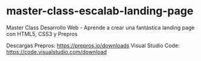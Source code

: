 # master-class-escalab-landing-page
Master Class Desarrollo Web - Aprende a crear una fantástica landing page con HTML5, CSS3 y Prepros

Descargas
Prepros: https://prepros.io/downloads
Visual Studio Code: https://code.visualstudio.com/download

